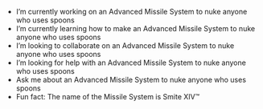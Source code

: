 -  I’m currently working on an Advanced Missile System to nuke anyone who uses spoons
-  I’m currently learning how to make an Advanced Missile System to nuke anyone who uses spoons
-  I’m looking to collaborate on an Advanced Missile System to nuke anyone who uses spoons
-  I’m looking for help with an Advanced Missile System to nuke anyone who uses spoons
-  Ask me about an Advanced Missile System to nuke anyone who uses spoons
-  Fun fact: The name of the Missile System is Smite XIV™

